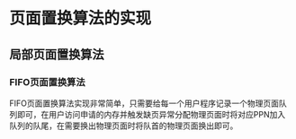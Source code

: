 # 页面置换算法的实现

## 局部页面置换算法

### FIFO页面置换算法

FIFO页面置换算法实现非常简单，只需要给每一个用户程序记录一个物理页面队列即可，在用户访问申请的内存并触发缺页异常分配物理页面时将对应PPN加入队列的队尾，在需要换出物理页面时将队首的物理页面换出即可。
